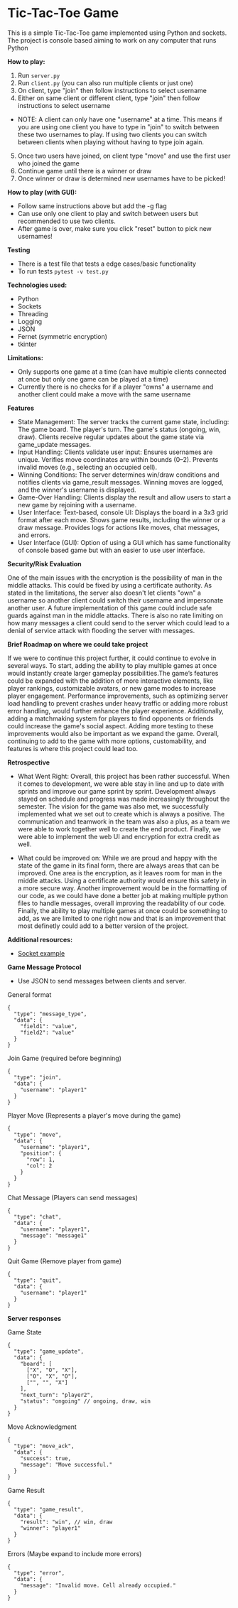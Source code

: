 # Tic-Tac-Toe Game

This is a simple Tic-Tac-Toe game implemented using Python and sockets. The project is console based aiming to work on any computer that runs Python

**How to play:**
1. Run `server.py`
2. Run `client.py` (you can also run multiple clients or just one)
3. On client, type "join" then follow instructions to select username
4. Either on same client or different client, type "join" then follow instructions to select username
  * NOTE: A client can only have one "username" at a time. This means if you are using one client you have to type in "join" to switch between these two usernames to play. If using two clients you can switch between clients when playing without having to type join again.
5. Once two users have joined, on client type "move" and use the first user who joined the game
6. Continue game until there is a winner or draw
7. Once winner or draw is determined new usernames have to be picked!

**How to play (with GUI):**
* Follow same instructions above but add the -g flag
* Can use only one client to play and switch between users but recommended to use two clients.
* After game is over, make sure you click "reset" button to pick new usernames!

**Testing**
* There is a test file that tests a edge cases/basic functionality
* To run tests `pytest -v test.py`

**Technologies used:**
* Python
* Sockets
* Threading
* Logging
* JSON
* Fernet (symmetric encryption)
* tkinter

**Limitations:**
* Only supports one game at a time (can have multiple clients connected at once but only one game can be played at a time)
* Currently there is no checks for if a player "owns" a username and another client could make a move with the same username

**Features**

* State Management:
The server tracks the current game state, including:
The game board.
The player's turn.
The game's status (ongoing, win, draw).
Clients receive regular updates about the game state via game_update messages.
* Input Handling:
Clients validate user input:
Ensures usernames are unique.
Verifies move coordinates are within bounds (0–2).
Prevents invalid moves (e.g., selecting an occupied cell).
* Winning Conditions:
The server determines win/draw conditions and notifies clients via game_result messages.
Winning moves are logged, and the winner's username is displayed.
* Game-Over Handling:
Clients display the result and allow users to start a new game by rejoining with a username.
* User Interface:
Text-based, console UI:
Displays the board in a 3x3 grid format after each move.
Shows game results, including the winner or a draw message.
Provides logs for actions like moves, chat messages, and errors.
* User Interface (GUI): Option of using a GUI which has same functionality of console based game but with an easier to use user interface.

**Security/Risk Evaluation**

One of the main issues with the encryption is the possibility of man in the middle attacks. This could be fixed by using a certificate authority. As stated in the limitations, the server also doesn't let clients "own" a username so another client could switch their username and impersonate another user. A future implementation of this game could include safe guards against man in the middle attacks. There is also no rate limiting on how many messages a client could send to the server which could lead to a denial of service attack with flooding the server with messages.


**Brief Roadmap on where we could take project**

If we were to continue this project further, it could continue to evolve in several ways. To start, adding the ability to play multiple games at once would instantly create larger gameplay possibilities.The game’s features could be expanded with the addition of more interactive elements, like player rankings, customizable avatars, or new game modes to increase player engagement. Performance improvements, such as optimizing server load handling to prevent crashes under heavy traffic or adding more robust error handling, would further enhance the player experience. Additionally, adding a matchmaking system for players to find opponents or friends could increase the game's social aspect. Adding more testing to these improvements would also be important as we expand the game. Overall, continuing to add to the game with more options, customability, and features is where this project could lead too. 

**Retrospective**

* What Went Right:
  Overall, this project has been rather successful. When it comes to development, we were able stay in line and up to date with sprints and improve our game sprint by sprint. Development always stayed on schedule and progress was made increasingly throughout the semester. The vision for the game was also met, we successfully implemented what we set out to create which is always a positive. The communication and teamwork in the team was also a plus, as a team we were able to work together well to create the end product. Finally, we were able to implement the web UI and encryption for extra credit as well.

* What could be improved on:
   While we are proud and happy with the state of the game in its final form, there are always areas that can be improved. One area is the encryption, as it leaves room for man in the middle attacks. Using a certificate authority would ensure this safety in a more secure way. Another improvement would be in the formatting of our code, as we could have done a better job at making multiple python files to handle messages, overall improving the readability of our code. Finally, the ability to play multiple games at once could be something to add, as we are limited to one right now and that is an improvement that most definetly could add to a better version of the project.

**Additional resources:**
* [Socket example](https://www.geeksforgeeks.org/socket-programming-python/)


**Game Message Protocol**
* Use JSON to send messages between clients and server.

General format

```
{
  "type": "message_type",
  "data": {
    "field1": "value",
    "field2": "value"
  }
} 
```

Join Game (required before beginning)
```
{
  "type": "join",
  "data": {
    "username": "player1"
  }
}
```

Player Move (Represents a player's move during the game)
```
{
  "type": "move",
  "data": {
    "username": "player1",
    "position": {
      "row": 1,
      "col": 2
    }
  }
}
```
Chat Message (Players can send messages)
```
{
  "type": "chat",
  "data": {
    "username": "player1",
    "message": "message1"
  }
}
```
Quit Game (Remove player from game)
```
{
  "type": "quit",
  "data": {
    "username": "player1"
  }
}
```
**Server responses**

Game State
```
{
  "type": "game_update",
  "data": {
    "board": [
      ["X", "O", "X"],
      ["O", "X", "O"],
      ["", "", "X"]
    ],
    "next_turn": "player2",
    "status": "ongoing" // ongoing, draw, win
  }
}
```
Move Acknowledgment
```
{
  "type": "move_ack",
  "data": {
    "success": true,
    "message": "Move successful."
  }
}
```
Game Result
```
{
  "type": "game_result",
  "data": {
    "result": "win", // win, draw
    "winner": "player1"
  }
}
```
Errors (Maybe expand to include more errors)
```
{
  "type": "error",
  "data": {
    "message": "Invalid move. Cell already occupied."
  }
}
```
